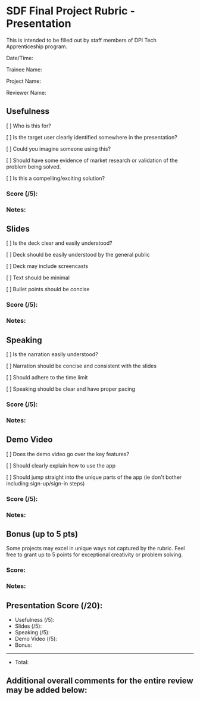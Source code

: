# SDF Final Project Rubric - Presentation

This is intended to be filled out by staff members of DPI Tech Apprenticeship program.

Date/Time:

Trainee Name:

Project Name:

Reviewer Name:

## Usefulness
[ ] Who is this for?

[ ] Is the target user clearly identified somewhere in the presentation?

[ ] Could you imagine someone using this?

[ ] Should have some evidence of market research or validation of the problem being solved.

[ ] Is this a compelling/exciting solution?

### Score (/5):

### Notes:

## Slides
[ ] Is the deck clear and easily understood?

[ ] Deck should be easily understood by the general public

[ ] Deck may include screencasts

[ ] Text should be minimal

[ ] Bullet points should be concise

### Score (/5):

### Notes:

## Speaking
[ ] Is the narration easily understood?

[ ] Narration should be concise and consistent with the slides

[ ] Should adhere to the time limit

[ ] Speaking should be clear and have proper pacing

### Score (/5):

### Notes:

## Demo Video
[ ] Does the demo video go over the key features?

[ ] Should clearly explain how to use the app

[ ] Should jump straight into the unique parts of the app (ie don't bother including sign-up/sign-in steps)

### Score (/5):

### Notes:

## Bonus (up to 5 pts)
Some projects may excel in unique ways not captured by the rubric. Feel free to grant up to 5 points for exceptional creativity or problem solving.

### Score: 

### Notes:

## Presentation Score (/20):
- Usefulness (/5):
- Slides (/5):
- Speaking (/5):
- Demo Video (/5):
- Bonus:
---
- Total: 

## Additional overall comments for the entire review may be added below:
```




```
